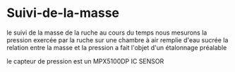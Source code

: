 # Suivi-de-la-masse
le suivi de la masse de la ruche au cours du temps nous mesurons la pression exercée par la ruche sur une chambre à air remplie d'eau sucrée la relation entre la masse et la pression a fait l'objet d'un étalonnage préalable

le capteur de pression est un MPX5100DP IC SENSOR

